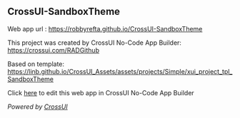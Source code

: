## CrossUI-SandboxTheme
Web app url : https://robbyrefta.github.io/CrossUI-SandboxTheme

This project was created by CrossUI No-Code App Builder: https://crossui.com/RADGithub

Based on template: https://linb.github.io/CrossUI_Assets/assets/projects/Simple/xui_project_tpl_SandboxTheme

Click [here](https://crossui.com/RADGithub/#!from=github&owner=robbyrefta&repo=CrossUI-SandboxTheme) to edit this web app in CrossUI No-Code App Builder

<i>Powered by [CrossUI](https://crossui.com)</i>
